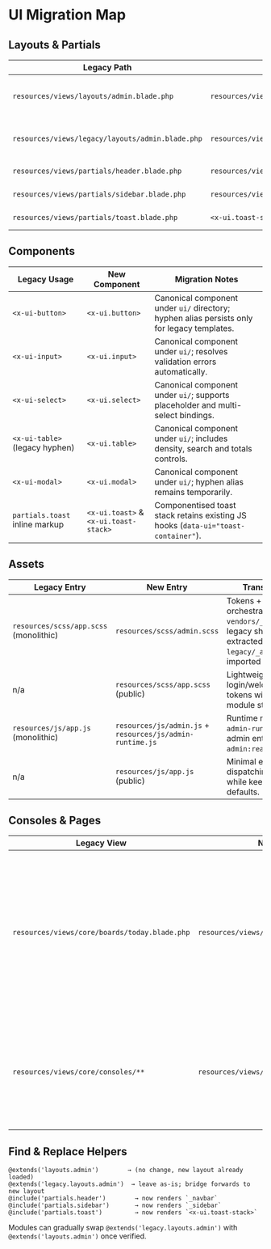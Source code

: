 # UI Migration Map

## Layouts & Partials

| Legacy Path | New Destination | Status | Notes |
| --- | --- | --- | --- |
| `resources/views/layouts/admin.blade.php` | `resources/views/layouts/admin.blade.php` | Rebuilt | New layout consumes `_navbar`, `_sidebar`, `_footer`, keeps legacy stacks `page-styles` & `page-scripts`. |
| `resources/views/legacy/layouts/admin.blade.php` | `resources/views/layouts/admin.blade.php` | Bridge | Allows `@extends('legacy.layouts.admin')` to inherit the new shell without code changes. |
| `resources/views/partials/header.blade.php` | `resources/views/partials/_navbar.blade.php` | Delegated | Old include now proxies to the modern navbar partial. |
| `resources/views/partials/sidebar.blade.php` | `resources/views/partials/_sidebar.blade.php` | Delegated | Keeps historical CSS hooks while exposing Bootstrap Icons. |
| `resources/views/partials/toast.blade.php` | `<x-ui.toast-stack>` | Delegated | Legacy container now wraps the reusable toast stack component. |

## Components

| Legacy Usage | New Component | Migration Notes |
| --- | --- | --- |
| `<x-ui-button>` | `<x-ui.button>` | Canonical component under `ui/` directory; hyphen alias persists only for legacy templates. |
| `<x-ui-input>` | `<x-ui.input>` | Canonical component under `ui/`; resolves validation errors automatically. |
| `<x-ui-select>` | `<x-ui.select>` | Canonical component under `ui/`; supports placeholder and multi-select bindings. |
| `<x-ui-table>` (legacy hyphen) | `<x-ui.table>` | Canonical component under `ui/`; includes density, search and totals controls. |
| `<x-ui-modal>` | `<x-ui.modal>` | Canonical component under `ui/`; hyphen alias remains temporarily. |
| `partials.toast` inline markup | `<x-ui.toast>` & `<x-ui.toast-stack>` | Componentised toast stack retains existing JS hooks (`data-ui="toast-container"`). |

## Assets

| Legacy Entry | New Entry | Transition Notes |
| --- | --- | --- |
| `resources/scss/app.scss` (monolithic) | `resources/scss/admin.scss` | Tokens + Bootstrap orchestrated via `vendors/_bootstrap.scss`; legacy shell CSS extracted to `legacy/_admin.scss` and imported post-bootstrap. |
| n/a | `resources/scss/app.scss` (public) | Lightweight theme for login/welcome; shares tokens without heavy module styles. |
| `resources/js/app.js` (monolithic) | `resources/js/admin.js` + `resources/js/admin-runtime.js` | Runtime moved into `admin-runtime.js`; new admin entry dispatches `admin:ready`. |
| n/a | `resources/js/app.js` (public) | Minimal entry dispatching `app:ready` while keeping axios defaults. |

## Consoles & Pages

| Legacy View | New Target | Action |
| --- | --- | --- |
| `resources/views/core/boards/today.blade.php` | `resources/views/consoles/today.blade.php` | New summary view showcases the future layout. Controller still renders legacy board; migration will happen per module. |
| `resources/views/core/consoles/**` | `resources/views/consoles/**` | Reserved slots for future command consoles; legacy files remain until module migration. |

## Find & Replace Helpers

```
@extends('layouts.admin')        → (no change, new layout already loaded)
@extends('legacy.layouts.admin')  → leave as-is; bridge forwards to new layout
@include('partials.header')        → now renders `_navbar`
@include('partials.sidebar')       → now renders `_sidebar`
@include('partials.toast')         → now renders `<x-ui.toast-stack>`
```

Modules can gradually swap `@extends('legacy.layouts.admin')` with `@extends('layouts.admin')` once verified.
